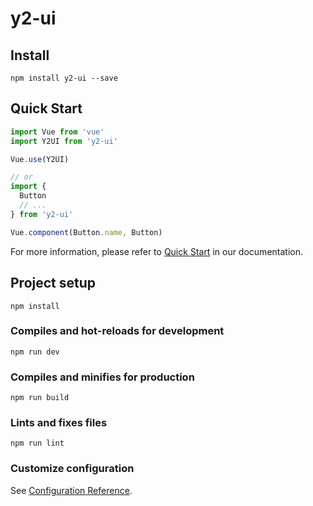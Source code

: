 # y2-ui

## Install
```shell
npm install y2-ui --save
```
## Quick Start
``` javascript
import Vue from 'vue'
import Y2UI from 'y2-ui'

Vue.use(Y2UI)

// or
import {
  Button
  // ...
} from 'y2-ui'

Vue.component(Button.name, Button)
```
For more information, please refer to [Quick Start](http://marktest.zhlyjg.cn/y2-ui/index.html) in our documentation.

## Project setup
```
npm install
```

### Compiles and hot-reloads for development
```
npm run dev
```

### Compiles and minifies for production
```
npm run build
```

### Lints and fixes files
```
npm run lint
```

### Customize configuration
See [Configuration Reference](https://cli.vuejs.org/config/).
